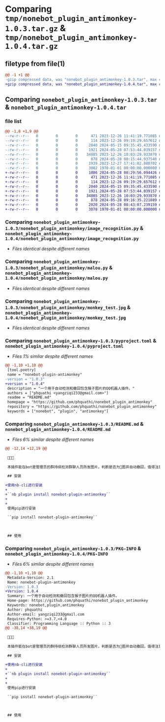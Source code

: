 # Comparing `tmp/nonebot_plugin_antimonkey-1.0.3.tar.gz` & `tmp/nonebot_plugin_antimonkey-1.0.4.tar.gz`

## filetype from file(1)

```diff
@@ -1 +1 @@
-gzip compressed data, was "nonebot_plugin_antimonkey-1.0.3.tar", max compression
+gzip compressed data, was "nonebot_plugin_antimonkey-1.0.4.tar", max compression
```

## Comparing `nonebot_plugin_antimonkey-1.0.3.tar` & `nonebot_plugin_antimonkey-1.0.4.tar`

### file list

```diff
@@ -1,8 +1,9 @@
--rw-r--r--   0        0        0      471 2023-12-26 11:41:19.771085 nonebot_plugin_antimonkey-1.0.3/nonebot_plugin_antimonkey/__init__.py
--rw-r--r--   0        0        0      114 2023-12-26 09:19:29.657612 nonebot_plugin_antimonkey-1.0.3/nonebot_plugin_antimonkey/config.py
--rw-r--r--   0        0        0     2040 2024-05-15 09:35:45.433590 nonebot_plugin_antimonkey-1.0.3/nonebot_plugin_antimonkey/image_recognition.py
--rw-r--r--   0        0        0     1921 2024-05-28 07:53:44.039157 nonebot_plugin_antimonkey-1.0.3/nonebot_plugin_antimonkey/malou.py
--rw-r--r--   0        0        0    34885 2023-12-26 10:03:29.933870 nonebot_plugin_antimonkey-1.0.3/nonebot_plugin_antimonkey/monkey_test.jpg
--rw-r--r--   0        0        0      878 2024-05-28 08:15:44.937540 nonebot_plugin_antimonkey-1.0.3/pyproject.toml
--rw-r--r--   0        0        0     1939 2023-12-27 17:41:02.880702 nonebot_plugin_antimonkey-1.0.3/README.md
--rw-r--r--   0        0        0     3002 1970-01-01 00:00:00.000000 nonebot_plugin_antimonkey-1.0.3/PKG-INFO
+-rw-r--r--   0        0        0     1086 2024-05-28 08:29:56.094426 nonebot_plugin_antimonkey-1.0.4/LICENSE
+-rw-r--r--   0        0        0      471 2023-12-26 11:41:19.771085 nonebot_plugin_antimonkey-1.0.4/nonebot_plugin_antimonkey/__init__.py
+-rw-r--r--   0        0        0      114 2023-12-26 09:19:29.657612 nonebot_plugin_antimonkey-1.0.4/nonebot_plugin_antimonkey/config.py
+-rw-r--r--   0        0        0     2040 2024-05-15 09:35:45.433590 nonebot_plugin_antimonkey-1.0.4/nonebot_plugin_antimonkey/image_recognition.py
+-rw-r--r--   0        0        0     1921 2024-05-28 07:53:44.039157 nonebot_plugin_antimonkey-1.0.4/nonebot_plugin_antimonkey/malou.py
+-rw-r--r--   0        0        0    34885 2023-12-26 10:03:29.933870 nonebot_plugin_antimonkey-1.0.4/nonebot_plugin_antimonkey/monkey_test.jpg
+-rw-r--r--   0        0        0      878 2024-05-28 09:16:35.221889 nonebot_plugin_antimonkey-1.0.4/pyproject.toml
+-rw-r--r--   0        0        0     2020 2024-05-28 08:43:07.239159 nonebot_plugin_antimonkey-1.0.4/README.md
+-rw-r--r--   0        0        0     3078 1970-01-01 00:00:00.000000 nonebot_plugin_antimonkey-1.0.4/PKG-INFO
```

### Comparing `nonebot_plugin_antimonkey-1.0.3/nonebot_plugin_antimonkey/image_recognition.py` & `nonebot_plugin_antimonkey-1.0.4/nonebot_plugin_antimonkey/image_recognition.py`

 * *Files identical despite different names*

### Comparing `nonebot_plugin_antimonkey-1.0.3/nonebot_plugin_antimonkey/malou.py` & `nonebot_plugin_antimonkey-1.0.4/nonebot_plugin_antimonkey/malou.py`

 * *Files identical despite different names*

### Comparing `nonebot_plugin_antimonkey-1.0.3/nonebot_plugin_antimonkey/monkey_test.jpg` & `nonebot_plugin_antimonkey-1.0.4/nonebot_plugin_antimonkey/monkey_test.jpg`

 * *Files identical despite different names*

### Comparing `nonebot_plugin_antimonkey-1.0.3/pyproject.toml` & `nonebot_plugin_antimonkey-1.0.4/pyproject.toml`

 * *Files 1% similar despite different names*

```diff
@@ -1,10 +1,10 @@
 [tool.poetry]
 name = "nonebot-plugin-antimonkey"
-version = "1.0.3"
+version = "1.0.4"
 description = "一个用于自动检测和撤回包含猴子图片的QQ机器人插件。"
 authors = ["phquathi <yangziqi233@gmail.com>"]
 readme = "README.md"
 homepage = "https://github.com/phquathi/nonebot_plugin_antimonkey"
 repository = "https://github.com/phquathi/nonebot_plugin_antimonkey"
 keywords = ["nonebot", "plugin", "antimonkey"]
```

### Comparing `nonebot_plugin_antimonkey-1.0.3/README.md` & `nonebot_plugin_antimonkey-1.0.4/README.md`

 * *Files 6% similar despite different names*

```diff
@@ -12,14 +12,19 @@
 
 🐒🐒🐒
 
 本插件能在bot是管理员的群持续检测群聊人员所发图片，判断是否为🐒图并自动撤回，值得注意的是，**撤回功能并不受tx风控影响！**
 
 ## 安装
 
+使用nb-cli进行安装
+
+``nb plugin install nonebot-plugin-antimonkey``
+
+
 使用pip进行安装
 
 ``pip install nonebot-plugin-antimonkey``
 
 
 
 ## 使用
```

### Comparing `nonebot_plugin_antimonkey-1.0.3/PKG-INFO` & `nonebot_plugin_antimonkey-1.0.4/PKG-INFO`

 * *Files 6% similar despite different names*

```diff
@@ -1,10 +1,10 @@
 Metadata-Version: 2.1
 Name: nonebot-plugin-antimonkey
-Version: 1.0.3
+Version: 1.0.4
 Summary: 一个用于自动检测和撤回包含猴子图片的QQ机器人插件。
 Home-page: https://github.com/phquathi/nonebot_plugin_antimonkey
 Keywords: nonebot,plugin,antimonkey
 Author: phquathi
 Author-email: yangziqi233@gmail.com
 Requires-Python: >=3.7,<4.0
 Classifier: Programming Language :: Python :: 3
@@ -38,14 +38,19 @@
 
 🐒🐒🐒
 
 本插件能在bot是管理员的群持续检测群聊人员所发图片，判断是否为🐒图并自动撤回，值得注意的是，**撤回功能并不受tx风控影响！**
 
 ## 安装
 
+使用nb-cli进行安装
+
+``nb plugin install nonebot-plugin-antimonkey``
+
+
 使用pip进行安装
 
 ``pip install nonebot-plugin-antimonkey``
 
 
 
 ## 使用
```

